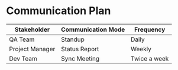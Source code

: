 # Communication Plan
 
| Stakeholder     | Communication Mode | Frequency       |
|------------------|--------------------|------------------|
| QA Team          | Standup            | Daily            |
| Project Manager  | Status Report      | Weekly           |
| Dev Team         | Sync Meeting       | Twice a week     |